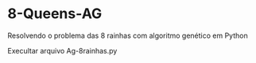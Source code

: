 # 8-Queens-AG
Resolvendo o problema das 8 rainhas com algoritmo genético em Python

Execultar arquivo Ag-8rainhas.py 
